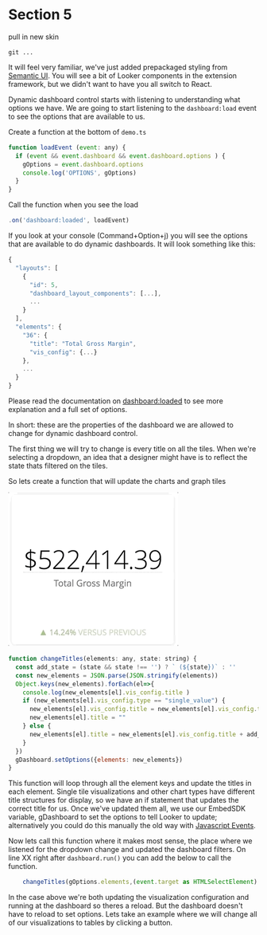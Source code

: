 # Section 5

pull in new skin


```
git ...
```


It will feel very familiar, we've just added prepackaged styling from [Semantic UI](https://semantic-ui.com/). You will see a bit of Looker components in the extension framework, but we didn't want to have you all switch to React.



Dynamic dashboard control starts with listening to understanding what options we have. We are going to start listening to the `dashboard:load` event to see the options that are available to us.


Create a function at the bottom of `demo.ts`

```js
function loadEvent (event: any) {
  if (event && event.dashboard && event.dashboard.options ) {
    gOptions = event.dashboard.options
    console.log('OPTIONS', gOptions)
  }
}
```

Call the function when you see the load

```js
.on('dashboard:loaded', loadEvent)
```

If you look at your console (Command+Option+j) you will see the options that are available to do dynamic dashboards. It will look something like this:


```js
{
  "layouts": [
  	{
  	  "id": 5,
  	  "dashboard_layout_components": [...],
  	  ...
  	}
  ],
  "elements": {
  	"36": {
  	  "title": "Total Gross Margin",
	  "vis_config": {...} 	  
  	},
  	...
  }
}
```

Please read the documentation on [dashboard:loaded](https://docs.looker.com/reference/embedding/embed-javascript-events#dashboard:loaded) to see more explanation and a full set of options.

In short: these are the properties of the dashboard we are allowed to change for dynamic dashboard control.

The first thing we will try to change is every title on all the tiles. When we're selecting a dropdown, an idea that a designer might have is to reflect the state thats filtered on the tiles.

So lets create a function that will update the charts and graph tiles

![title change](./images/section5-title-changer.gif)


```js
function changeTitles(elements: any, state: string) {
  const add_state = (state && state !== '') ? ` (${state})` : ''
  const new_elements = JSON.parse(JSON.stringify(elements))
  Object.keys(new_elements).forEach(el=>{
    console.log(new_elements[el].vis_config.title )
    if (new_elements[el].vis_config.type == "single_value") {
      new_elements[el].vis_config.title = new_elements[el].vis_config.title + add_state
      new_elements[el].title = ""
    } else {
      new_elements[el].title = new_elements[el].vis_config.title + add_state
    }
  })
  gDashboard.setOptions({elements: new_elements})
}
```

This function will loop through all the element keys and update the titles in each element. Single tile visualizations and other chart types have different title structures for display, so we have an if statement that updates the correct title for us. Once we've updated them all, we use our EmbedSDK variable, gDashboard to set the options to tell Looker to update; alternatively you could do this manually the old way with [Javascript Events](https://docs.looker.com/reference/embedding/embed-javascript-events#dashboard:options:set).

Now lets call this function where it makes most sense, the place where we listened for the dropdown change and updated the dashboard filters. On line XX right after `dashboard.run()` you can add the below to call the function.

```js
    changeTitles(gOptions.elements,(event.target as HTMLSelectElement).value)
```

In the case above we're both updating the visualization configuration and running at the dashboard so theres a reload. But the dashboard doesn't have to reload to set options. Lets take an example where we will change all of our visualizations to tables by clicking a button.

```

```
